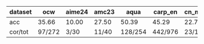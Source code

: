 |dataset|ocw|aime24|amc23|aqua|carp_en|cn_middle_school|college_math|olympiadbench|sat_math|MATH|GSM8K|
|--|--|--|--|--|--|--|--|--|--|--|--|
|acc|35.66|10.00|27.50|50.39|45.29|22.77|30.66|26.81|46.88|60.40|84.15|
|cor/tot|97/272|3/30|11/40|128/254|442/976|23/101|864/2818|181/675|15/32|3020/5000|1110/1319|
